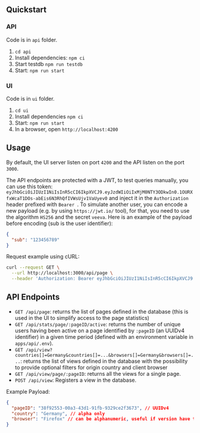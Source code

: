 ## Quickstart

### API

Code is in `api` folder.

1. `cd api`
2. Install dependencies: `npm ci`
3. Start testdb `npm run testdb` 
4. Start: `npm run start`

### UI

Code is in `ui` folder.

1. `cd ui`
2. Install dependencies `npm ci`
3. Start: `npm run start`
4. In a browser, open `http://localhost:4200`

## Usage

By default, the UI server listen on port `4200` and the API listen on the port `3000`.

The API endpoints are protected with a JWT, to test queries manually, you can use this token: `eyJhbGciOiJIUzI1NiIsInR5cCI6IkpXVCJ9.eyJzdWIiOiIxMjM0NTY3ODkwIn0.1OURXfxWcaT1DOs-abEis6N3RhQfIVWsUjv1VaUyev0` and inject it in the `Authorization` header prefixed with `Bearer `.
To simulate another user, you can encode a new payload (e.g. by using `https://jwt.io/` tool), for that, you need to use the algorithm `HS256` and the secret `veeva`. Here is an example of the payload before encoding (sub is the user identifier):

```json
{
  "sub": "123456789"
}
```

Request example using cURL:

```bash
curl --request GET \
  --url http://localhost:3000/api/page \
  --header 'Authorization: Bearer eyJhbGciOiJIUzI1NiIsInR5cCI6IkpXVCJ9.eyJzdWIiOiIxMjM0NTY3ODkwIn0.1OURXfxWcaT1DOs-abEis6N3RhQfIVWsUjv1VaUyev0'
```

## API Endpoints

- `GET /api/page`: returns the list of pages defined in the database (this is used in the UI to simplify access to the page statistics)
- `GET /api/stats/page/:pageID/active`: returns the number of unique users having been active on a page identified by `:pageID` (an UUIDv4 identifier) in a given time period (defined with an environment variable in `apps/api/.env`).
- `GET /api/view?countries[]=Germany&countries[]=...&browsers[]=Germany&browsers[]=...`: returns the list of views defined in the database with the possibility to provide optional filters for origin country and client browser
- `GET /api/view/page/:pageID`: returns all the views for a single page.
- `POST /api/view`: Registers a view in the database.

Example Payload:

```json
{
  "pageID": "38f92553-00a3-43d1-91fb-9329ce2f3673", // UUIDv4
  "country": "Germany", // alpha only
  "browser": "Firefox" // can be alphanumeric, useful if version have to be specified
}
```
